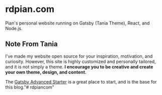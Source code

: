 # rdpian.com



Pian's personal website running on Gatsby (Tania Theme), React, and Node.js.

## Note From Tania

I've made my website open source for your inspiration, motivation, and curiosity. However, this site is highly customized and personally tailored, and it is not simply a theme. **I encourage you to be creative and create your own theme, design, and content.**

The [Gatsby Advanced Starter](https://github.com/vagr9k/gatsby-advanced-starter/) is a great place to start, and is the base for this blog."# rdpiancom" 
